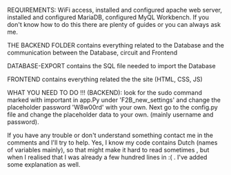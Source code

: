 REQUIREMENTS: WiFi access, installed and configured apache web server, installed and configured MariaDB, configured MyQL Workbench. If you don't know how to do this there are plenty of guides or you can always ask me.

THE BACKEND FOLDER contains everything related to the Database and the communication between the Database, circuit and Frontend

DATABASE-EXPORT contains the SQL file needed to import the Database

FRONTEND contains everything related the the site (HTML, CSS, JS)

WHAT YOU NEED TO DO !!! (BACKEND): look for the sudo command marked with important in app.Py under 'F2B_new_settings' and change the placeholder password 'W8w00rd' with your own. Next go to the config.py file and change the placeholder data to your own. (mainly username and password).

If you have any trouble or don't understand something contact me in the comments and I'll try to help. Yes, I know my code contains Dutch (names of variables mainly), so that might make it hard to read sometimes , but when I realised that I was already a few hundred lines in :( . I've added some explanation as well.
